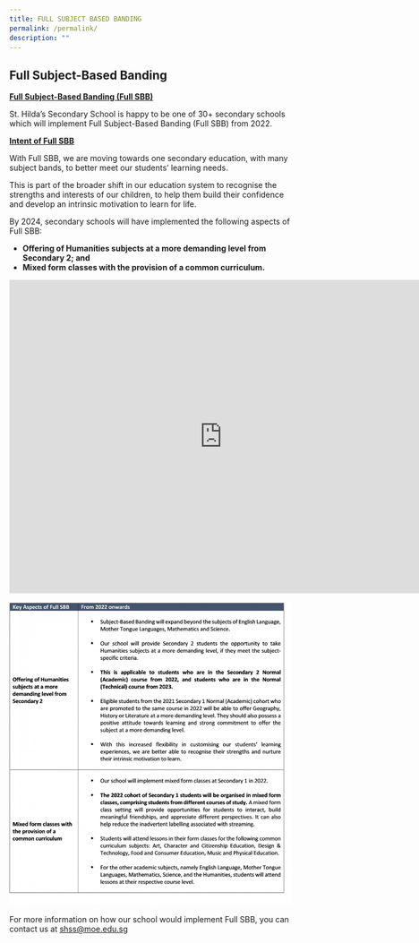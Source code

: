 ```yaml
---
title: FULL SUBJECT BASED BANDING
permalink: /permalink/
description: ""
---
```

**Full Subject-Based Banding**
------------------------------

**<u>Full Subject-Based Banding (Full SBB)</u>**

St. Hilda’s Secondary School is happy to be one of 30+ secondary schools which will implement Full Subject-Based Banding (Full SBB) from 2022.

**<u>Intent of Full SBB</u>**

With Full SBB, we are moving towards one secondary education, with many subject bands, to better meet our students’ learning needs.

This is part of the broader shift in our education system to recognise the strengths and interests of our children, to help them build their confidence and develop an intrinsic motivation to learn for life.

By 2024, secondary schools will have implemented the following aspects of Full SBB:

*   **Offering of Humanities subjects at a more demanding level from Secondary 2; and**
*   **Mixed form classes with the provision of a common curriculum.**


<iframe width="760" height="560" src="https://www.youtube.com/embed/JMc_GispPmk" title="Explaining Full Subject-Based Banding" frameborder="0" allow="accelerometer; autoplay; clipboard-write; encrypted-media; gyroscope; picture-in-picture" allowfullscreen=""></iframe>


![](/images/Hildan%20Experience/FSSB%20Table.jpg)

For more information on how our school would implement Full SBB, you can contact us at&nbsp;[shss@moe.edu.sg](mailto:shss@moe.edu.sg)